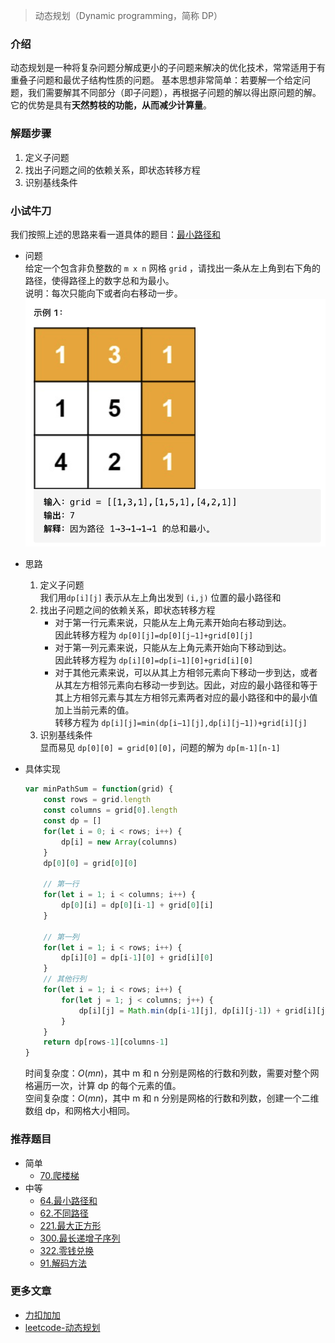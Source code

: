 > 动态规划（Dynamic programming，简称 DP）
### 介绍
动态规划是一种将复杂问题分解成更小的子问题来解决的优化技术，常常适用于有重叠子问题和最优子结构性质的问题。
基本思想非常简单：若要解一个给定问题，我们需要解其不同部分（即子问题），再根据子问题的解以得出原问题的解。
它的优势是具有**天然剪枝的功能，从而减少计算量**。

### 解题步骤
1. 定义子问题
2. 找出子问题之间的依赖关系，即状态转移方程
3. 识别基线条件

### 小试牛刀
我们按照上述的思路来看一道具体的题目：[最小路径和](https://leetcode-cn.com/problems/minimum-path-sum/)

- 问题<br>
给定一个包含非负整数的 `m x n` 网格 `grid` ，请找出一条从左上角到右下角的路径，使得路径上的数字总和为最小。<br>
说明：每次只能向下或者向右移动一步。<br>
![示例1](./img/example1.png)

- 思路
    1. 定义子问题<br>
    我们用`dp[i][j]` 表示从左上角出发到 `(i,j)` 位置的最小路径和
    2. 找出子问题之间的依赖关系，即状态转移方程<br>
        - 对于第一行元素来说，只能从左上角元素开始向右移动到达。<br>
          因此转移方程为 `dp[0][j]=dp[0][j−1]+grid[0][j]`
        - 对于第一列元素来说，只能从左上角元素开始向下移动到达。<br>
          因此转移方程为 `dp[i][0]=dp[i−1][0]+grid[i][0]`
        - 对于其他元素来说，可以从其上方相邻元素向下移动一步到达，或者从其左方相邻元素向右移动一步到达。因此，对应的最小路径和等于其上方相邻元素与其左方相邻元素两者对应的最小路径和中的最小值加上当前元素的值。<br>
        转移方程为 `dp[i][j]=min(dp[i−1][j],dp[i][j−1])+grid[i][j]`
    3. 识别基线条件<br>
        显而易见 `dp[0][0] = grid[0][0]`，问题的解为 `dp[m-1][n-1]`

- 具体实现
    ```js
    var minPathSum = function(grid) {
        const rows = grid.length
        const columns = grid[0].length
        const dp = []
        for(let i = 0; i < rows; i++) {
            dp[i] = new Array(columns)
        }
        dp[0][0] = grid[0][0]

        // 第一行
        for(let i = 1; i < columns; i++) {
            dp[0][i] = dp[0][i-1] + grid[0][i]
        }

        // 第一列
        for(let i = 1; i < rows; i++) {
            dp[i][0] = dp[i-1][0] + grid[i][0]
        }
        // 其他行列
        for(let i = 1; i < rows; i++) {
            for(let j = 1; j < columns; j++) {
                dp[i][j] = Math.min(dp[i-1][j], dp[i][j-1]) + grid[i][j]
            }
        }
        return dp[rows-1][columns-1]
    }
    ```
    时间复杂度：$O(mn)$，其中 m 和 n 分别是网格的行数和列数，需要对整个网格遍历一次，计算 dp 的每个元素的值。<br>
    空间复杂度：$O(mn)$，其中 m 和 n 分别是网格的行数和列数，创建一个二维数组 dp，和网格大小相同。
### 推荐题目
- 简单
    - [70.爬楼梯](https://leetcode-cn.com/problems/climbing-stairs/)  
- 中等
    - [64.最小路径和](https://leetcode-cn.com/problems/minimum-path-sum/)
    - [62.不同路径](https://leetcode-cn.com/problems/unique-paths/)
    - [221.最大正方形](https://leetcode-cn.com/problems/maximal-square/)
    - [300.最长递增子序列](https://leetcode-cn.com/problems/longest-increasing-subsequence/)
    - [322.零钱兑换](https://leetcode-cn.com/problems/coin-change/)
    - [91.解码方法](https://leetcode-cn.com/problems/decode-ways/)
### 更多文章
- [力扣加加](https://leetcode-solution-leetcode-pp.gitbook.io/leetcode-solution/)
- [leetcode-动态规划](https://leetcode-cn.com/tag/dynamic-programming/)

